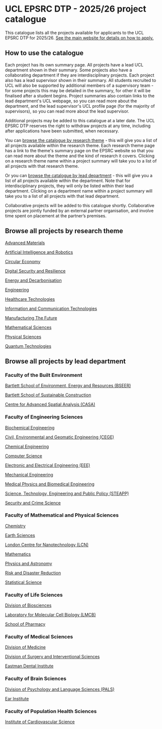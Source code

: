 # UCL EPSRC DTP - 2025/26 project catalogue

This catalogue lists all the projects available for applicants to the UCL EPSRC DTP for 2025/26. [See the main website for details on how to apply.]( https://www.ucl.ac.uk/epsrc-doctoral-training/prospective-students/apply-ucl-epsrc-dtp-studentship)


## How to use the catalogue
Each project has its own summary page. All projects have a lead UCL department shown in their summary. Some projects also have a collaborating department if they are interdisciplinary projects. Each project also has a lead supervisor shown in their summary. All students recruited to UCL will also be supported by additional members of a supervisory team - for some projects this may be detailed in the summary, for other it will be finalised after a student begins. Project summaries also contain links to the lead department's UCL webpage, so you can read more about the department, and the lead supervisor's UCL profile page (for the majority of supervisors), so you can read more about the lead supervisor.

Additional projects may be added to this catalogue at a later date. The UCL EPSRC DTP reserves the right to withdraw projects at any time, including after applications have been submitted, when necessary.

You can [browse the catalogue by research theme](#browse-all-projects-by-research-theme) - this will give you a list of all projects available within the research theme. Each research theme page has a link to the theme's summary page on the EPSRC website so that you can read more about the theme and the kind of research it covers. Clicking on a research theme name within a project summary will take you to a list of all projects with that research theme.

Or you can [browse the catalogue by lead department](#browse-all-projects-by-lead-department) - this will give you a list of all projects available within the department. Note that for interdisciplinary projects, they will only be listed within their lead department. Clicking on a department name within a project summary will take you to a list of all projects with that lead department.

Collaborative projects will be added to this catalogue shortly. Collaborative projects are jointly funded by an external partner organisation, and involve time spent on placement at the partner’s premises.

## Browse all projects by research theme

[Advanced Materials](themes/advanced-materials.md)

[Artificial Intelligence and Robotics](themes/artificial-intelligence-and-robotics.md)

[Circular Economy](themes/circular-economy.md)

[Digital Security and Resilience](themes/digital-security-and-resilience.md)

[Energy and Decarbonisation](themes/energy-and-decarbonisation.md)

[Engineering](themes/engineering.md)

[Healthcare Technologies](themes/healthcare-technologies.md)

[Information and Communication Technologies](themes/information-and-communication-technologies.md)

[Manufacturing The Future](themes/manufacturing-the-future.md)

[Mathematical Sciences](themes/mathematical-sciences.md)

[Physical Sciences](themes/physical-sciences.md)

[Quantum Technologies](themes/quantum-technologies.md)

## Browse all projects by lead department

### Faculty of the Built Environment
[Bartlett School of Environment, Energy and Resources (BSEER)](departments/bartlett-school-of-environment-energy-and-resources.md)

[Bartlett School of Sustainable Construction](departments/bartlett-school-of-sustainable-construction.md)

[Centre for Advanced Spatial Analysis (CASA)](departments/centre-for-advanced-spatial-analysis.md)

### Faculty of Engineering Sciences
[Biochemical Engineering](departments/biochemical-engineering.md)

[Civil, Environmental and Geomatic Engineering (CEGE)](departments/civil-environmental-and-geomatic-engineering.md)

[Chemical Engineering](departments/chemical-engineering.md)

[Computer Science](departments/computer-science.md)

[Electronic and Electrical Engineering (EEE)](departments/electronic-and-electrical-engineering.md)

[Mechanical Engineering](departments/mechanical-engineering.md)

[Medical Physics and Biomedical Engineering](departments/medical-physics-and-biomedical-engineering.md)

[Science, Technology, Engineering and Public Policy (STEAPP)](departments/science-technology-engineering-and-public-policy.md)

[Security and Crime Science](departments/security-and-crime-science.md)

### Faculty of Mathematical and Physical Sciences
[Chemistry](departments/chemistry.md)

[Earth Sciences](departments/earth-sciences.md)

[London Centre for Nanotechnology (LCN)](departments/london-centre-for-nanotechnology.md)

[Mathematics](departments/mathematics.md)

[Physics and Astronomy](departments/physics-and-astronomy.md)

[Risk and Disaster Reduction](departments/risk-and-disaster-reduction.md)

[Statistical Science](departments/statistical-science.md)

### Faculty of Life Sciences
[Division of Biosciences](departments/division-of-biosciences.md)

[Laboratory for Molecular Cell Biology (LMCB)](departments/laboratory-for-molecular-cell-biology.md)

[School of Pharmacy](departments/school-of-pharmacy.md)

### Faculty of Medical Sciences
[Division of Medicine](departments/division-of-medicine.md)

[Division of Surgery and Interventional Sciences](departments/division-of-surgery-and-interventional-sciences.md)

[Eastman Dental Institute](departments/eastman-dental-institute.md)

### Faculty of Brain Sciences
[Division of Psychology and Language Sciences (PALS)](departments/division-of-psychology-and-language-sciences.md)

[Ear Institute](departments/ear-institute.md)

### Faculty of Population Health Sciences
[Institute of Cardiovascular Science](departments/institute-of-cardiovascular-science.md)